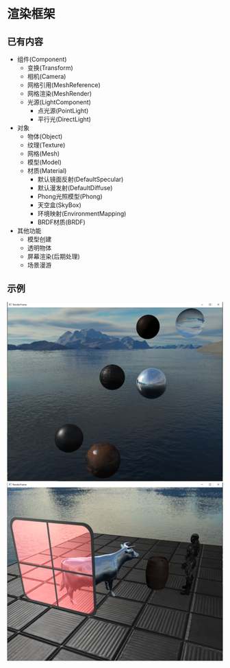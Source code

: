 # 渲染框架

## 已有内容
- 组件(Component)
  - 变换(Transform)
  - 相机(Camera)
  - 网格引用(MeshReference)
  - 网格渲染(MeshRender)
  - 光源(LightComponent)
    - 点光源(PointLight)
    - 平行光(DirectLight)
- 对象
  - 物体(Object)
  - 纹理(Texture)
  - 网格(Mesh)
  - 模型(Model)
  - 材质(Material)
    - 默认镜面反射(DefaultSpecular)
    - 默认漫发射(DefaultDiffuse)
    - Phong光照模型(Phong)
    - 天空盒(SkyBox)
    - 环境映射(EnvironmentMapping)
    - BRDF材质(BRDF)
- 其他功能
  - 模型创建
  - 透明物体
  - 屏幕渲染(后期处理)
  - 场景漫游
## 示例
![image](Frame/example1.png)
![image](Frame/example2.png)
